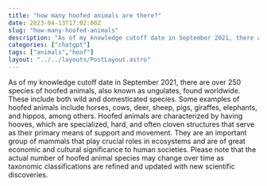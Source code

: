 ```yaml
---
title: "how many hoofed animals are there?"
date: 2023-04-13T17:02:00Z
slug: "how-many-hoofed-animals"
description: "As of my knowledge cutoff date in September 2021, there are over 250 species of hoofed animals, also known as ungulates, found worldwide."
categories: ["chatgpt"]
tags: ["animals","hoof"]
layout: "../../layouts/PostLayout.astro"
---
```


As of my knowledge cutoff date in September 2021, there are over 250 species of hoofed animals, also known as ungulates, found worldwide. These include both wild and domesticated species. Some examples of hoofed animals include horses, cows, deer, sheep, pigs, giraffes, elephants, and hippos, among others. Hoofed animals are characterized by having hooves, which are specialized, hard, and often cloven structures that serve as their primary means of support and movement. They are an important group of mammals that play crucial roles in ecosystems and are of great economic and cultural significance to human societies. Please note that the actual number of hoofed animal species may change over time as taxonomic classifications are refined and updated with new scientific discoveries.
